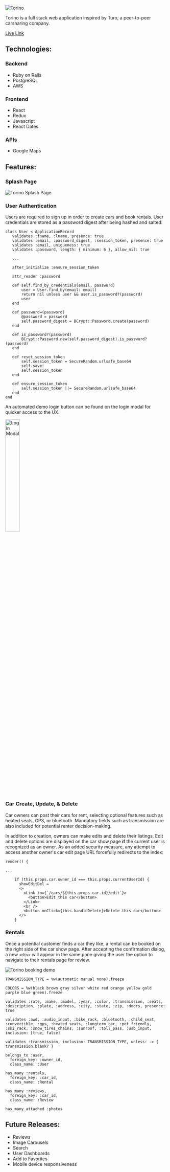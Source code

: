 <!-- # README

This README would normally document whatever steps are necessary to get the
application up and running.

Things you may want to cover:

* Ruby version

* System dependencies

* Configuration

* Database creation

* Database initialization

* How to run the test suite

* Services (job queues, cache servers, search engines, etc.)

* Deployment instructions

* ... -->


<!-- # Torino -->
![Torino](https://github.com/fsiino/torino/blob/master/app/assets/images/torino-logo.png?raw=true)

Torino is a full stack web application inspired by Turo, a peer-to-peer carsharing company.

[Live Link](https://torino-fsp.herokuapp.com/#/)

## Technologies:

### Backend
* Ruby on Rails
* PostgreSQL
* AWS

### Frontend
* React
* Redux
* Javascript
* React Dates

### APIs
* Google Maps

## Features:

### Splash Page

![Torino Splash Page](https://github.com/fsiino/torino/blob/master/app/assets/images/readme/readme-mbp.png?raw=true)

### User Authentication

Users are required to sign up in order to create cars and book rentals. User credentials are stored as a password digest after being hashed and salted:

 ```
 class User < ApplicationRecord
    validates :fname, :lname, presence: true
    validates :email, :password_digest, :session_token, presence: true
    validates :email, uniqueness: true
    validates :password, length: { minimum: 6 }, allow_nil: true

    ...

    after_initialize :ensure_session_token

    attr_reader :password

    def self.find_by_credentials(email, password)
        user = User.find_by(email: email)
        return nil unless user && user.is_password?(password)
        user
    end

    def password=(password)
        @password = password
        self.password_digest = BCrypt::Password.create(password)
    end

    def is_password?(password)
        BCrypt::Password.new(self.password_digest).is_password?(password)
    end

    def reset_session_token
        self.session_token = SecureRandom.urlsafe_base64
        self.save!
        self.session_token
    end

    def ensure_session_token
        self.session_token ||= SecureRandom.urlsafe_base64
    end
end
```
 
 An automated demo login button can be found on the login modal for quicker access to the UX.

<img src="https://github.com/fsiino/torino/blob/master/app/assets/images/readme/readme-login.png?raw=true" alt="Login Modal" width=30%>

### Car Create, Update, & Delete
Car owners can post their cars for rent, selecting optional features such as heated seats, GPS, or bluetooth. Mandatory fields such as transmission are also included for potential renter decision-making.

In addition to creation, owners can make edits and delete their listings. Edit and delete options are displayed on the car show page <b>if</b> the current user is recognized as an owner. As an added security measure, any attempt to access another owner's car edit page URL forcefully redirects to the index:

```
render() {

...  

    if (this.props.car.owner_id === this.props.currentUserId) {
      showEditDel = 
      <>
        <Link to={`/cars/${this.props.car.id}/edit`}>
          <button>Edit this car</button>
        </Link>
        <br />
        <button onClick={this.handleDelete}>Delete this car</button>
      </>
    }
```

### Rentals
Once a potential customer finds a car they like, a rental can be booked on the right side of the car show page. After accepting the confirmation dialog, a new ```<div>``` will appear in the same pane giving the user the option to navigate to their rentals page for review.

<!-- ![User Rentals Page](https://github.com/fsiino/torino/blob/master/app/assets/images/readme/readme-rentals.png?raw=true) -->
<img src="https://github.com/fsiino/torino/blob/master/app/assets/images/readme/readme-booking-demo-gif.gif?raw=true" alt="Torino booking demo"/>

```
TRANSMISSION_TYPE = %w(automatic manual none).freeze

COLORS = %w(black brown gray silver white red orange yellow gold purple blue green).freeze

validates :rate, :make, :model, :year, :color, :transmission, :seats, :description, :plate, :address, :city, :state, :zip, :doors, presence: true

validates :awd, :audio_input, :bike_rack, :bluetooth, :child_seat, :convertible, :gps, :heated_seats, :longterm_car, :pet_friendly, :ski_rack, :snow_tires_chains, :sunroof, :toll_pass, :usb_input, inclusion: [true, false]

validates :transmission, inclusion: TRANSMISSION_TYPE, unless: -> { transmission.blank? }

belongs_to :user,
  foreign_key: :owner_id, 
  class_name: :User

has_many :rentals,
  foreign_key: :car_id,
  class_name: :Rental

has many :reviews,
  foreign_key: :car_id,
  class_name: :Review

has_many_attached :photos
  ```

## Future Releases:
* Reviews
* Image Carousels
* Search
* User Dashboards
* Add to Favorites
* Mobile device responsiveness